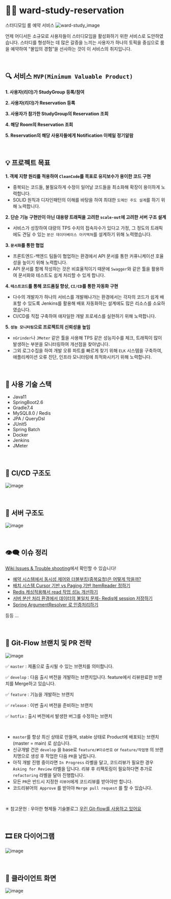 # 👯‍♀️ ward-study-reservation
스터디모임 룸 예약 서비스 
![ward-study_image](https://user-images.githubusercontent.com/62453668/169026026-6278161e-781f-4f9c-86fd-1d7a0e8c821f.jpg)

언제 어디서든 소규모로 사용자들이 스터디모임을 활성화하기 위한 서비스로 도안하였습니다.
스터디를 형성하는 데 많은 갈증을 느끼는 사용자가 하나의 토픽을 중심으로 룸을 예약하여  “몰입의 경험”을 선사하는 것이 이 서비스의 취지입니다.

<br>

## 🔍 서비스 `MVP(Minimum Valuable Product)`

**1. 사용자(리더)가 StudyGroup 등록/참여**

**2. 사용자(리더)가 Reservation 등록**

**3. 사용자가 참가한 StudyGroup의 Reservation 조회**

**4. 해당 Room의 Reservation 조회**

**5. Reservation의 해당 사용자들에게 Notification 이메일 정기알람**

<br>

## 💡 프로젝트 목표
**1. 객체 지향 원리를 적용하여 `CleanCode`를 목표로 유지보수가 용이한 코드 구현**
- 중복되는 코드들, 불필요하게 수정이 일어날 코드들을 최소화해 확장이 용이하게 노력합니다.
- SOLID 원칙과 디자인패턴의 이해를 바탕을 하여 최대한 `도메인 주도 설계`를 하기 위해 노력합니다.

**2. 단순 기능 구현만이 아닌 대용량 트래픽을 고려한 `scale-out`에 고려한 서버 구조 설계**
- 서비스가 성장하여 대량의 TPS 수치의 접속자수가 있다고 가정, 그 정도의 트래픽에도 견딜 수 있는 `분산 데이터베이스 아키텍쳐`를 설계하기 위해 노력했습니다.  

**3. `문서화`를 통한 협업**
- 프론트엔드-백엔드 팀들이 협업하는 환경에서 API 문서를 통한 커퓨니케이션 호율성을 높이기 위해 노력합니다.
- API 문서를 함께 작성하는 것은 비효율적이기 때문에 `Swagger`와 같은 툴을 활용하여 문서화와 테스트도 쉽게 처리할 수 있게 합니다.

**4. `테스트코드`를 통해 코드품질 향상, `CI/CD`를 통한 자동화 구현**
- 다수의 개발자가 하나의 서비스를 개발해나가는 환경에서는 각자의 코드가 쉽게 배포할 수 있도록 Jenkins를 활용해 배포 자동화하는 설계에도 많은 리소스를 소요하였습니다.  
- CI/CD를 직접 구축하여 애자일한 개발 프로세스를 실현하기 위해 노력합니다.

**5. `성능 모니터링`으로 프로젝트의 신뢰성을 높임**
- `nGrinder`나 `JMeter` 같은 툴을 사용해 TPS 같은 성능지수를 체크, 트래픽이 많이 발생하는 부분을 모니터링하여 개선점을 찾아냅니다.
- 그외 로그수집을 하여 개발 오류 파트를 빠르게 찾기 위해 `ELK` 시스템을 구축하여, 애플리케이션 오류 진단, 인프라 모니터링에 최적화시키기 위해 노력합니다.  

<br>

## 🛒 사용 기술 스택
- Java11
- SpringBoot2.6
- Gradle7.4
- MySQL8.0 / Redis
- JPA / QueryDsl
- JUnit5
- Spring Batch
- Docker 
- Jenkins
- JMeter 

<br>

## 🔗 CI/CD 구조도
![image](https://user-images.githubusercontent.com/62453668/164407464-9df1d184-da84-4e4f-b533-2aad2a5b3757.png)

<br>

## 🎡 서버 구조도
![image](https://user-images.githubusercontent.com/62453668/204127443-2711dec2-7fd4-495d-9649-1d48fad6bc2b.png)

<br>

## 👁‍🗨 이슈 정리
[Wiki Issues & Trouble shooting](https://github.com/f-lab-edu/ward-study-reservation/wiki/4.-Issues-&-Trouble-shooting)에서 확인할 수 있습니다!

- [예약 시스템에서 동시성 제어와 더블부킹(중복요청)은 어떻게 막을까?](https://velog.io/@mooh2jj/예약-시스템에서-동시성-제어와-더블부킹중복요청은-어떻게-막을까)
- [배치 시스템 Cursor 기반 vs Paging 기반 ItemReader 정하기](https://velog.io/@mooh2jj/Cursor-기반-vs-Paging-기반-ItemReader-정하기)
- [Redis 캐싱적용해서 read 작업 성능 개선하기](https://velog.io/@mooh2jj/Redis-캐싱적용해서-read-작업-성능-개선하기)
- [서버 분산 처리 환경에서 데이터의 불일치 문제- Redis에 session 저장하기](https://velog.io/@mooh2jj/서버-분산-처리-환경에서-데이터의-불일치-Redis에-session-저장하기)
- [Spring ArgumentResolver 로 인증처리하기](https://velog.io/@mooh2jj/Spring-ArgumentResolver-로-인증처리하기)

등등 ...

<br>

## 🔖 Git-Flow 브랜치 및 PR 전략 

![image](https://user-images.githubusercontent.com/62453668/169458249-74e55a36-a631-4440-a52d-332fa78eb9f4.png)




✅ `master` : 제품으로 출시될 수 있는 브랜치를 의미합니다. 

✅ `develop` : 다음 출시 버전을 개발하는 브랜치입니다. feature에서 리뷰완료한 브랜치를 Merge하고 있습니다.

✅ `feature` : 기능을 개발하는 브랜치 

✅ `release` : 이번 출시 버전을 준비하는 브랜치

✅ `hotfix` : 출시 버전에서 발생한 버그를 수정하는 브랜치

<br>

- `master`를 항상 최신 상태로 만들며, stable 상태로 Product에 배포되는 브랜치 (master = main) 로 삼습니다.
- 신규개발 건은 `develop` 을 base로 `feature/#이슈번호` or `feature/작업명` 의 브랜치명으로 생성 후 작업한 다음 `PR`을 날립니다.
- 아직 개발 진행 중이라면 `In Progress` 라벨을 달고, 코드리뷰가 필요한 경우 `Asking for Review` 라벨을 답니다. 리뷰 후 리팩토링이 필요하다면 추가로 `refactoring` 라벨을 달아 진행합니다.
- 모든 `PR`은 반드시 지정한 `리뷰어`에게 코드리뷰를 받아야만 합니다.
- 코드리뷰어의` Approve` 를 받아야 `Merge pull request` 를 할 수 있습니다.

<br>

✳ 참고문헌 : 
우아한 형제들 기술블로그 [우린 Git-flow를 사용하고 있어요](https://woowabros.github.io/experience/2017/10/30/baemin-mobile-git-branch-strategy.html)



<br>

## 🎞 ER 다이어그램
![image](https://user-images.githubusercontent.com/62453668/171175253-e60b8fe9-fd80-409a-8469-7028ee14b7ec.png)

<br>

## 🎨 클라이언트 화면
![image](https://user-images.githubusercontent.com/62453668/204130495-55216181-3106-4f9f-9af1-65c4a7ba8403.png)



